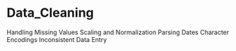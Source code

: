 # Data_Cleaning
Handling Missing Values
Scaling and Normalization
Parsing Dates
Character Encodings
Inconsistent Data Entry
